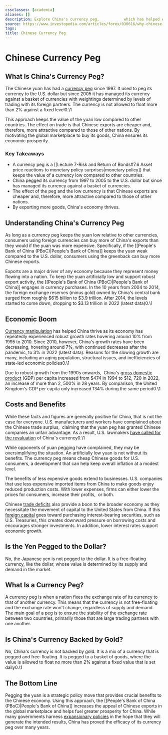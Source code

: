 ```yaml
---
cssclasses: [academia]
aliases: []
description: Explore China's currency peg,           which has helped Asia's largest economy enjoy robust growth and continued prosperity by making the nation's exports cheaper.
source: https://www.investopedia.com/articles/forex/030616/why-chinese-yuan-pegged.asp
tags: 
title: Chinese Currency Peg
---
```


# Chinese Currency Peg
## What Is China's Currency Peg?

The Chinese yuan has had a [currency peg](https://www.investopedia.com/terms/c/currency-peg.asp) since 1997. It used to peg its currency to the U.S. dollar but since 2005 it has managed its currency against a basket of currencies with weightings determined by levels of trading with its foreign partners. The currency is not allowed to float more than 2% against a fixed level0.\1

This approach keeps the value of the yuan low compared to other countries. The effect on trade is that Chinese exports are cheaper and,  therefore,  more attractive compared to those of other nations. By motivating the global marketplace to buy its goods,  China ensures its economic prosperity.

### Key Takeaways

- A currency peg is a [[Lecture 7-Risk and Return of Bonds#7.6 Asset price reactions to monetary policy surprises|monetary policy]] that keeps the value of a currency low compared to other countries.
- China pegged its currency from 1997 to 2005 to the U.S. dollar but since has managed its currency against a basket of currencies.
- The effect of the peg and the low currency is that Chinese exports are cheaper and,  therefore,  more attractive compared to those of other nations.
- By exporting more goods,  China's economy thrives.

## Understanding China's Currency Peg

As long as a currency peg keeps the yuan low relative to other currencies,  consumers using foreign currencies can buy more of China's exports than they would if the yuan was more expensive. Specifically,  if the [[People's Bank of China (PBoC)|People's Bank of China]] keeps the yuan weak compared to the U.S. dollar,  consumers using the greenback can buy more Chinese exports.

Exports are a major driver of any economy because they represent money flowing into a nation. To keep the yuan artificially low and support robust export activity,  the [[People's Bank of China (PBoC)|People's Bank of China]] engages in currency purchases. In the 10 years from 2004 to 2014,  the foreign exchange reserves (minus gold) owned by China's central bank surged from roughly $615 billion to $3.9 trillion. After 2014,  the levels started to come down,  dropping to $3.13 trillion in 2022 (latest data)0.\1

## Economic Boom

[Currency manipulation](https://www.investopedia.com/articles/forex/061115/yuan-vs-rmb-understanding-difference.asp) has helped China thrive as its economy has repeatedly experienced robust growth rates hovering around 10% from 1995 to 2010. Since 2010,  however,  China's growth rates have been decreasing,  hovering around 7%,  with continued decreases after the pandemic,  to 3% in 2022 (latest data). Reasons for the slowing growth are many,  including an aging population,  structural issues,  and inefficiencies of state-led economic policies0.\1

Due to robust growth from the 1990s onwards,           China's [gross domestic product](https://www.investopedia.com/terms/g/gdp.asp) (GDP) per capita increased from $474 in 1994 to $12,  720 in 2022,  an increase of more than 2,  500% in 28 years. By comparison,  the United Kingdom's GDP per capita only increased 134% during the same period0.\1

## Costs and Benefits

While these facts and figures are generally positive for China,  that is not the case for everyone. U.S. manufacturers and workers have complained about the Chinese trade surplus,           claiming that the yuan peg has granted Chinese companies an unfair advantage. As a result,  U.S. lawmakers [have called for the revaluation](https://www.investopedia.com/articles/forex/09/chinas-peg-to-the-dollar.asp) of China's currency0.\1

While opponents of yuan pegging have complained,  they may be oversimplifying the situation. An artificially low yuan is not without its benefits. The currency peg means cheap Chinese goods for U.S. consumers,  a development that can help keep overall inflation at a modest level.

The benefits of less expensive goods extend to businesses. U.S. companies that use less expensive imported items from China to make goods enjoy reduced production costs. With lower expenses,  firms can either lower the prices for consumers,  increase their profits,           or both.

Chinese [trade deficits](https://www.investopedia.com/terms/t/trade_deficit.asp) also provide a boon to the broader economy as they necessitate the movement of capital to the United States from China. If this [foreign capital](https://www.investopedia.com/terms/f/foreign-investment.asp) goes toward purchasing interest-bearing securities,  such as U.S. Treasuries,  this creates downward pressure on borrowing costs and encourages stronger investments. In addition,  lower interest rates support economic growth.

## Is the Yen Pegged to the Dollar?

No,  the Japanese yen is not pegged to the dollar. It is a free-floating currency,  like the dollar,  whose value is determined by its supply and demand in the market.

## What Is a Currency Peg?

A currency peg is when a nation fixes the exchange rate of its currency to that of another currency. This means that the currency is not free-floating and the exchange rate won't change,  regardless of supply and demand. The main goal of a peg is to ensure the stability of the exchange rate between two countries,  primarily those that are large trading partners with one another.

## Is China's Currency Backed by Gold?

No,  China's currency is not backed by gold. It is a mix of a currency that is pegged and free-floating. It is pegged to a basket of goods,  where the value is allowed to float no more than 2% against a fixed value that is set daily0.\1

## The Bottom Line

Pegging the yuan is a strategic policy move that provides crucial benefits to the Chinese economy. Using this approach,  the [[People's Bank of China (PBoC)|People's Bank of China]] increases the appeal of Chinese exports in the global marketplace and helps fuel greater prosperity for China. While many governments harness [expansionary policies](https://www.investopedia.com/terms/e/expansionary_policy.asp) in the hope that they will generate the intended results,  China has proved the efficacy of its currency peg over many years.
